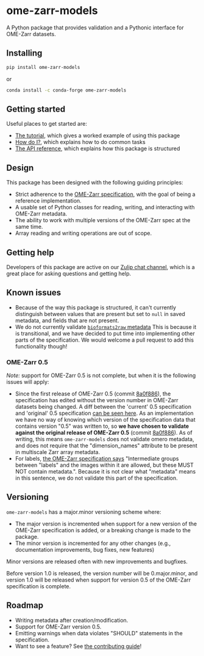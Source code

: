# ome-zarr-models

A Python package that provides validation and a Pythonic interface for OME-Zarr datasets.

## Installing

```sh
pip install ome-zarr-models
```

or

```sh
conda install -c conda-forge ome-zarr-models
```

## Getting started

Useful places to get started are:

- [The tutorial](tutorial.py), which gives a worked example of using this package
- [How do I?](how-to.md), which explains how to do common tasks
- [The API reference](api/index.md), which explains how this package is structured

## Design

This package has been designed with the following guiding principles:

- Strict adherence to the [OME-Zarr specification](https://ngff.openmicroscopy.org/), with the goal of being a reference implementation.
- A usable set of Python classes for reading, writing, and interacting with OME-Zarr metadata.
- The ability to work with multiple versions of the OME-Zarr spec at the same time.
- Array reading and writing operations are out of scope.

## Getting help

Developers of this package are active on our [Zulip chat channel](https://imagesc.zulipchat.com/#narrow/channel/469152-ome-zarr-models-py), which is a great place for asking questions and getting help.

## Known issues

- Because of the way this package is structured, it can't currently distinguish
  between values that are present but set to `null` in saved metadata, and
  fields that are not present.
- We do not currently validate [`bioformats2raw` metadata](https://ngff.openmicroscopy.org/0.4/index.html#bf2raw)
  This is because it is transitional, and we have decided to put time into implementing other
  parts of the specification. We would welcome a pull request to add this functionality though!

### OME-Zarr 0.5

_Note:_ support for OME-Zarr 0.5 is not complete, but when it is the following issues will apply:

- Since the first release of OME-Zarr 0.5 (commit [8a0f886](https://github.com/ome/ngff/tree/8a0f886aac791060e329874b624126d3530c2b6f)), the specification has edited without the version number in OME-Zarr datasets being changed.
  A diff between the 'current' 0.5 specification and 'original' 0.5 specification [can be seen here](https://github.com/ome/ngff/compare/0.5.0...main#diff-6e0c0575683d2ac5c07564e6828e9c71ae3b93b6eacc36575055150af6c5ef73).
  As an implementation we have no way of knowing which version of the specification data that contains version "0.5" was written to, so **we have chosen to validate against the original release of OME-Zarr 0.5** (commit [8a0f886](https://github.com/ome/ngff/tree/8a0f886aac791060e329874b624126d3530c2b6f)). As of writing, this means `ome-zarr-models` does not validate omero metadata, and does not require that the "dimension_names" attribute to be present in multiscale Zarr array metadata.
- For labels, [the OME-Zarr specification says](https://ngff.openmicroscopy.org/0.5/index.html#labels-md) "Intermediate groups between "labels" and the images within it are allowed, but these MUST NOT contain metadata.". Because it is not clear what "metadata" means in this sentence, we do not validate this part of the specification.

## Versioning

`ome-zarr-models` has a major.minor versioning scheme where:

- The major version is incremented when support for a new version of the OME-Zarr specification is added, or a breaking change is made to the package.
- The minor version is incremented for any other changes (e.g., documentation improvements, bug fixes, new features)

Minor versions are released often with new improvements and bugfixes.

Before version 1.0 is released, the version number will be 0.major.minor, and version 1.0 will be released when support for version 0.5 of the OME-Zarr specification is complete.

## Roadmap

- Writing metadata after creation/modification.
- Support for OME-Zarr version 0.5.
- Emitting warnings when data violates "SHOULD" statements in the specification.
- Want to see a feature? See [the contributing guide](contributing.md)!
